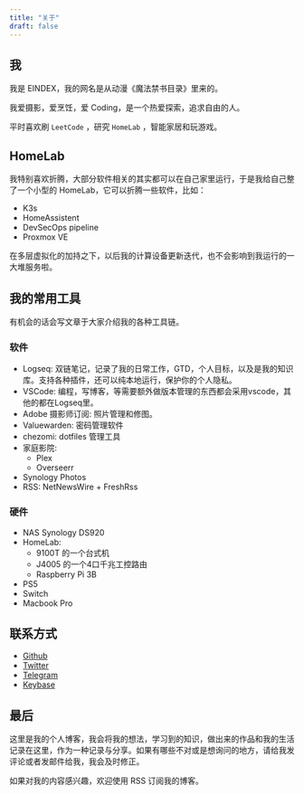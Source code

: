 ```yaml
---
title: "关于"
draft: false
---
```


## 我

我是 EINDEX，我的网名是从动漫《魔法禁书目录》里来的。

我爱摄影，爱烹饪，爱 Coding，是一个热爱探索，追求自由的人。

平时喜欢刷 `LeetCode` ，研究 `HomeLab` ，智能家居和玩游戏。

## HomeLab

我特别喜欢折腾，大部分软件相关的其实都可以在自己家里运行，于是我给自己整了一个小型的 HomeLab，它可以折腾一些软件，比如：

- K3s
- HomeAssistent
- DevSecOps pipeline
- Proxmox VE

在多层虚拟化的加持之下，以后我的计算设备更新迭代，也不会影响到我运行的一大堆服务啦。


## 我的常用工具

有机会的话会写文章于大家介绍我的各种工具链。

### 软件

- Logseq: 双链笔记，记录了我的日常工作，GTD，个人目标，以及是我的知识库。支持各种插件，还可以纯本地运行，保护你的个人隐私。
- VSCode: 编程，写博客，等需要额外做版本管理的东西都会采用vscode，其他的都在Logseq里。
- Adobe 摄影师订阅: 照片管理和修图。
- Valuewarden: 密码管理软件
- chezomi: dotfiles 管理工具
- 家庭影院:
    - Plex
    - Overseerr
- Synology Photos
- RSS: NetNewsWire + FreshRss


### 硬件

- NAS Synology DS920
- HomeLab:
    - 9100T 的一个台式机
    - J4005 的一个4口千兆工控路由
    - Raspberry Pi 3B
- PS5
- Switch
- Macbook Pro



## 联系方式

- [Github](https://github.com/eindex)
- [Twitter](https://twitter.com/eindex_li)
- [Telegram](https://t.me/eindex)
- [Keybase](https://keybase.io/eindexli)

## 最后

这里是我的个人博客，我会将我的想法，学习到的知识，做出来的作品和我的生活记录在这里，作为一种记录与分享。如果有哪些不对或是想询问的地方，请给我发评论或者发邮件给我，我会及时修正。

如果对我的内容感兴趣，欢迎使用 RSS 订阅我的博客。
